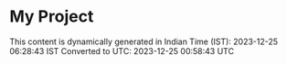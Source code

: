# My Project

This content is dynamically generated in Indian Time (IST): 2023-12-25 06:28:43 IST
Converted to UTC: 2023-12-25 00:58:43 UTC
